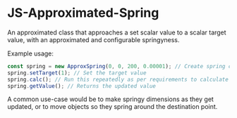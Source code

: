 # JS-Approximated-Spring
An approximated class that approaches a set scalar value to a scalar target value, with an approximated and configurable springyness.

Example usage:

```js
const spring = new ApproxSpring(0, 0, 200, 0.00001); // Create spring class
spring.setTarget(1); // Set the target value
spring.calc(); // Run this repeatedly as per requirements to calculate the new value of the spring.
spring.getValue(); // Returns the updated value
```

A common use-case would be to make springy dimensions as they get updated, or to move objects so they spring around the destination point.
